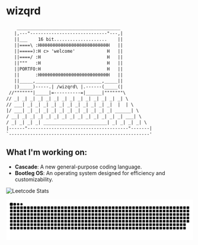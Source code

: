 # wizqrd

        _______________________________________
       |,---"-----------------------------"---,|
       ||___    16 bit....................    ||
       ||====\ :HHHHHHHHHHHHHHHHHHHHHHHHHHH   ||
       ||=====):H c> 'welcome'            H   ||
       ||====/ :H                         H   ||
       ||"""   :H                         H   ||
       ||PORTFO:H                         H   ||
       ||      :HHHHHHHHHHHHHHHHHHHHHHHHHHH   ||
       ||_____,_________________________,_____||
       |)_____)-----.| /wizqrd\ |.------(_____(|
     //"""""""|_____|=----------=|______|"""""""\
    // _| _| _| _| _| _| _| _| _| _| _| _| _| _| \
    // ___| _| _| _| _| _| _| _| _| _| _| _|  |  | \
    |/ ___| _| _| _| _| _| _| _| _| _| _| _| ______| \
    / __| _| _| _| _| _| _| _| _| _| _| _| _| _| ___| \
    / _| _| _| _| ________________________| _| _| _| _| \
    |------"--------------------------------------"-------|
    `-----------------------------------------------------'

## What I'm working on:
- **Cascade**: A new general-purpose coding language.
- **Bootleg OS**: An operating system designed for efficiency and customizability.


![Leetcode Stats](https://leetcard.jacoblin.cool/wizqrd?theme=dark)

<img alt="snake eating my contributions" src="https://raw.githubusercontent.com/splonkz/splonkz/output/github-contribution-grid-snake.svg" />



